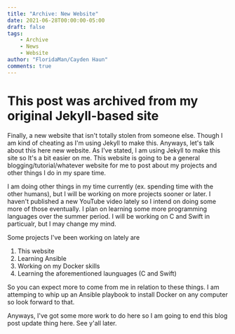 ```yaml
---
title: "Archive: New Website"
date: 2021-06-28T00:00:00-05:00
draft: false
tags:
    - Archive
    - News
    - Website
author: "FloridaMan/Cayden Haun"
comments: true
---
```


# This post was archived from my original Jekyll-based site

Finally, a new website that isn't totally stolen from someone else. Though I am kind of cheating as I'm using Jekyll to make this. Anyways, let's talk about this 
here new website. As I've stated, I am using Jekyll to make this site so It's a bit easier on me. This website is going to be a general blogging/tutorial/whatever 
website for me to post about my projects and other things I do in my spare time. 

I am doing other things in my time currently (ex. spending time with the other humans), but I will be working on more projects sooner or later. I haven't
published a new YouTube video lately so I intend on doing some more of those eventually. I plan on learning some more programming languages over the summer period. I will be working on C and Swift in particualr, but I may change my mind. 

Some projects I've been working on lately are 
1. This website 
2. Learning Ansible
3. Working on my Docker skills
4. Learning the aforementioned launguages (C and Swift)

So you can expect more to come from me in relation to these things. I am attemping to whip up an Ansible playbook to install Docker on any computer so look forward to that. 

Anyways, I've got some more work to do here so I am going to end this blog post update thing here. See y'all later.